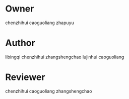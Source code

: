 # Owner
chenzhihui
caoguoliang
zhapuyu

# Author 
libingqi
chenzhihui
zhangshengchao
lujinhui
caoguoliang

# Reviewer
chenzhihui
caoguoliang
zhangshengchao